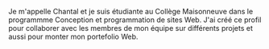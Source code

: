 Je m'appelle Chantal et je suis étudiante au Collège Maisonneuve dans le programmme Conception et programmation de sites Web. 
J'ai créé ce profil pour collaborer avec les membres de mon équipe sur différents projets et aussi pour monter mon portefolio Web.

